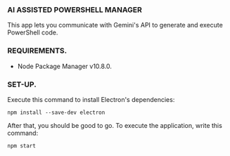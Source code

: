 ### AI ASSISTED POWERSHELL MANAGER

This app lets you communicate with Gemini's API to generate and execute PowerShell code.

### REQUIREMENTS.

- Node Package Manager v10.8.0.

### SET-UP.

Execute this command to install Electron's dependencies:

```npm install --save-dev electron```

After that, you should be good to go. To execute the application, write this command:

```npm start```